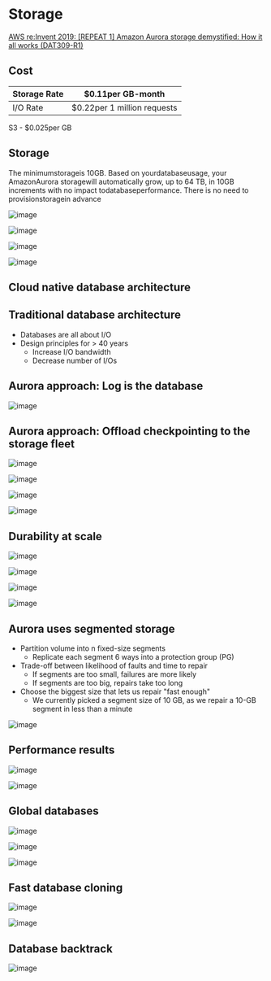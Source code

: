 # Storage

[AWS re:Invent 2019: [REPEAT 1] Amazon Aurora storage demystified: How it all works (DAT309-R1)](https://www.youtube.com/watch?v=DrtwAOND1Pc)

## Cost

| Storage Rate | $0.11per GB-month           |
|--------------|-------------------------------|
| I/O Rate     | $0.22per 1 million requests |

S3 - $0.025per GB

## Storage

The minimumstorageis 10GB. Based on yourdatabaseusage, your AmazonAurora storagewill automatically grow, up to 64 TB, in 10GB increments with no impact todatabaseperformance. There is no need to provisionstoragein advance

![image](../../../media/AWS-Aurora_Storage-image1.jpg)

![image](../../../media/AWS-Aurora_Storage-image2.jpg)

![image](../../../media/AWS-Aurora_Storage-image3.jpg)

![image](../../../media/AWS-Aurora_Storage-image4.jpg)

## Cloud native database architecture

## Traditional database architecture

- Databases are all about I/O
- Design principles for > 40 years
    - Increase I/O bandwidth
    - Decrease number of I/Os

## Aurora approach: Log is the database

![image](../../../media/AWS-Aurora_Storage-image5.jpg)

## Aurora approach: Offload checkpointing to the storage fleet

![image](../../../media/AWS-Aurora_Storage-image6.jpg)

![image](../../../media/AWS-Aurora_Storage-image7.jpg)

![image](../../../media/AWS-Aurora_Storage-image8.jpg)

![image](../../../media/AWS-Aurora_Storage-image9.jpg)

## Durability at scale

![image](../../../media/AWS-Aurora_Storage-image10.jpg)

![image](../../../media/AWS-Aurora_Storage-image11.jpg)

![image](../../../media/AWS-Aurora_Storage-image12.jpg)

![image](../../../media/AWS-Aurora_Storage-image13.jpg)

## Aurora uses segmented storage

- Partition volume into n fixed-size segments
    - Replicate each segment 6 ways into a protection group (PG)
- Trade-off between likelihood of faults and time to repair
    - If segments are too small, failures are more likely
    - If segments are too big, repairs take too long
- Choose the biggest size that lets us repair "fast enough"
    - We currently picked a segment size of 10 GB, as we repair a 10-GB segment in less than a minute

![image](../../../media/AWS-Aurora_Storage-image14.jpg)

## Performance results

![image](../../../media/AWS-Aurora_Storage-image15.jpg)

![image](../../../media/AWS-Aurora_Storage-image16.jpg)

## Global databases

![image](../../../media/AWS-Aurora_Storage-image17.jpg)

![image](../../../media/AWS-Aurora_Storage-image18.jpg)

![image](../../../media/AWS-Aurora_Storage-image19.jpg)

## Fast database cloning

![image](../../../media/AWS-Aurora_Storage-image20.jpg)

![image](../../../media/AWS-Aurora_Storage-image21.jpg)

## Database backtrack

![image](../../../media/AWS-Aurora_Storage-image22.jpg)
